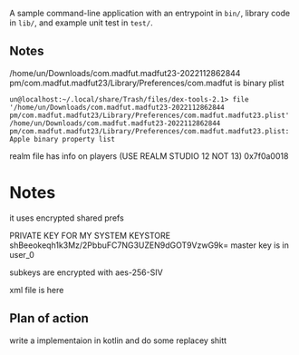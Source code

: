 A sample command-line application with an entrypoint in `bin/`, library code
in `lib/`, and example unit test in `test/`.

## Notes

/home/un/Downloads/com.madfut.madfut23-2022112862844 pm/com.madfut.madfut23/Library/Preferences/com.madfut   is binary  plist


` un@localhost:~/.local/share/Trash/files/dex-tools-2.1> file '/home/un/Downloads/com.madfut.madfut23-2022112862844 pm/com.madfut.madfut23/Library/Preferences/com.madfut.madfut23.plist' 
/home/un/Downloads/com.madfut.madfut23-2022112862844 pm/com.madfut.madfut23/Library/Preferences/com.madfut.madfut23.plist: Apple binary property list
`

realm file has info on players (USE REALM STUDIO 12 NOT 13)
0x7f0a0018


# Notes

it uses encrypted shared prefs 

PRIVATE KEY FOR MY SYSTEM KEYSTORE
shBeeokeqh1k3Mz/2PbbuFC7NG3UZEN9dGOT9VzwG9k=
master key is in user_0

subkeys are encrypted with aes-256-SIV

xml file is here

## Plan of action

write a implementaion in kotlin and do some replacey shitt
